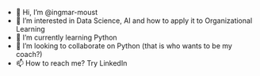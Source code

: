 - 👋 Hi, I’m @ingmar-moust
- 👀 I’m interested in Data Science, AI and how to apply it to Organizational Learning
- 🌱 I’m currently learning Python
- 💞️ I’m looking to collaborate on Python (that is who wants to be my coach?)
- 📫 How to reach me? Try LinkedIn

<!---
ingmar-moust/ingmar-moust is a ✨ special ✨ repository because its `README.md` (this file) appears on your GitHub profile.
You can click the Preview link to take a look at your changes.
--->
